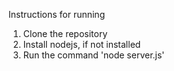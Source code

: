 Instructions for running
1. Clone the repository
2. Install nodejs, if not installed
3. Run the command 'node server.js'
